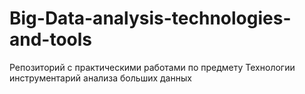 # Big-Data-analysis-technologies-and-tools
Репозиторий с практическими работами по предмету Технологии инструментарий анализа больших данных
